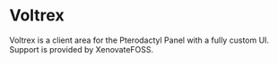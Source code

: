 # Voltrex

Voltrex is a client area for the Pterodactyl Panel with a fully custom UI.
Support is provided by XenovateFOSS.